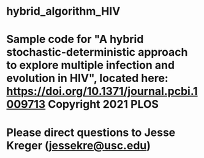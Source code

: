 # hybrid_algorithm_HIV

# Sample code for "A hybrid stochastic-deterministic approach to explore multiple infection and evolution in HIV", located here: https://doi.org/10.1371/journal.pcbi.1009713 Copyright 2021 PLOS

# Please direct questions to Jesse Kreger (jessekre@usc.edu)
